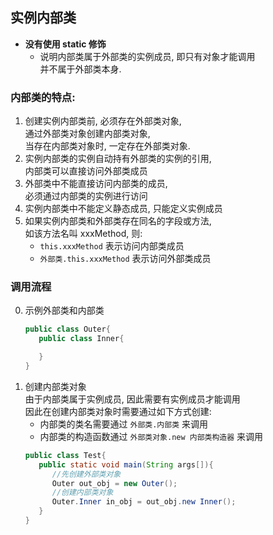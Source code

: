 ## 实例内部类
- **没有使用 static 修饰**
  - 说明内部类属于外部类的实例成员, 即只有对象才能调用    
    并不属于外部类本身.

### 内部类的特点:  
1. 创建实例内部类前, 必须存在外部类对象,  
   通过外部类对象创建内部类对象,  
   当存在内部类对象时, 一定存在外部类对象.
2. 实例内部类的实例自动持有外部类的实例的引用,   
   内部类可以直接访问外部类成员
3. 外部类中不能直接访问内部类的成员,  
   必须通过内部类的实例进行访问
4. 实例内部类中不能定义静态成员, 只能定义实例成员
5. 如果实例内部类和外部类存在同名的字段或方法,  
   如该方法名叫 xxxMethod, 则:  
   - `this.xxxMethod` 表示访问内部类成员
   - `外部类.this.xxxMethod` 表示访问外部类成员
  
### 调用流程
0. 示例外部类和内部类
   ```java
   public class Outer{
      public class Inner{

      }
   }
   ```
1. 创建内部类对象  
   由于内部类属于实例成员, 因此需要有实例成员才能调用  
   因此在创建内部类对象时需要通过如下方式创建:   
   - 内部类的类名需要通过 `外部类.内部类` 来调用
   - 内部类的构造函数通过 `外部类对象.new 内部类构造器` 来调用
   ```java
   public class Test{
      public static void main(String args[]){
         //先创建外部类对象
         Outer out_obj = new Outer();
         //创建内部类对象
         Outer.Inner in_obj = out_obj.new Inner();
      }
   }
   ```
